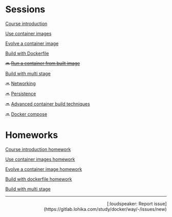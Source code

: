 # Sessions

[Course introduction](/course%20introduction/README.md)

[Use container images](/use%20container%20images/README.md)

[Evolve a container image](/evolve%20a%20container%20image/README.md)

[Build with Dockerfile](/build%20with%20dockerfile/README.md)

~~:soon: [Run a container from built image](/run%20a%20container%20from%20built%20image/README.md)~~

[Build with multi stage](/build%20with%20multi%20stage/README.md)

:soon: [Networking](/networking/README.md)

:soon: [Persistence](/persistence/README.md)

:soon: [Advanced container build techniques](/advanced%20container%20build%20techniques/README.md)

:soon: [Docker compose](/docker%20compose/README.md)

# Homeworks

[Course introduction homework](/course%20introduction/homework/README.md)

[Use container images homework](/use%20container%20images/homework/README.md)

[Evolve a container image homework](/evolve%20a%20container%20image/homework/README.md)

[Build with dockerfile homework](/build%20with%20dockerfile/homework/README.md)

[Build with multi stage](/build%20with%20multi%20stage/homework/README.md)

---
<div align="right">[:loudspeaker: Report issue](https://gitlab.lohika.com/study/docker/way/-/issues/new)</div>
